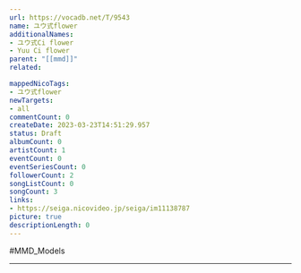 ```yaml
---
url: https://vocadb.net/T/9543
name: ユウ式flower
additionalNames: 
- ユウ式Ci flower
- Yuu Ci flower
parent: "[[mmd]]"
related:

mappedNicoTags:
- ユウ式flower
newTargets:
- all
commentCount: 0
createDate: 2023-03-23T14:51:29.957
status: Draft
albumCount: 0
artistCount: 1
eventCount: 0
eventSeriesCount: 0
followerCount: 2
songListCount: 0
songCount: 3
links: 
- https://seiga.nicovideo.jp/seiga/im11138787
picture: true
descriptionLength: 0
---
```


#MMD_Models



---

